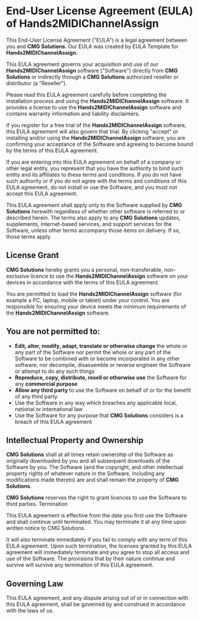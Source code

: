
# End-User License Agreement (EULA) of Hands2MIDIChannelAssign

This End-User License Agreement ("EULA") is a legal agreement between you and **CMG Solutions**. Our EULA was created by EULA Template for **Hands2MIDIChannelAssign**.

This EULA agreement governs your acquisition and use of our **Hands2MIDIChannelAssign** software ("Software") directly from **CMG Solutions** or indirectly through a **CMG Solutions** authorized reseller or distributor (a "Reseller").

Please read this EULA agreement carefully before completing the installation process and using the **Hands2MIDIChannelAssign** software. It provides a license to use the **Hands2MIDIChannelAssign** software and contains warranty information and liability disclaimers.

If you register for a free trial of the **Hands2MIDIChannelAssign** software, this EULA agreement will also govern that trial. By clicking "accept" or installing and/or using the **Hands2MIDIChannelAssign** software, you are confirming your acceptance of the Software and agreeing to become bound by the terms of this EULA agreement.

If you are entering into this EULA agreement on behalf of a company or other legal entity, you represent that you have the authority to bind such entity and its affiliates to these terms and conditions. If you do not have such authority or if you do not agree with the terms and conditions of this EULA agreement, do not install or use the Software, and you must not accept this EULA agreement.

This EULA agreement shall apply only to the Software supplied by **CMG Solutions** herewith regardless of whether other software is referred to or described herein. The terms also apply to any **CMG Solutions** updates, supplements, Internet-based services, and support services for the Software, unless other terms accompany those items on delivery. If so, those terms apply.

## License Grant

**CMG Solutions** hereby grants you a personal, non-transferable, non-exclusive licence to use the **Hands2MIDIChannelAssign** software on your devices in accordance with the terms of this EULA agreement.

You are permitted to load the **Hands2MIDIChannelAssign** software (for example a PC, laptop, mobile or tablet) under your control. You are responsible for ensuring your device meets the minimum requirements of the **Hands2MIDIChannelAssign** software.

## You are **not** permitted to:

- **Edit, alter, modify, adapt, translate or otherwise change** the whole or any part of the Software nor permit the whole or any part of the Software to be combined with or become incorporated in any other software, nor decompile, disassemble or reverse engineer the Software or attempt to do any such things
- **Reproduce, copy, distribute, resell or otherwise use** the Software for any **commercial purpose**
- **Allow any third party** to use the Software on behalf of or for the benefit of any third party
- Use the Software in any way which breaches any applicable local, national or international law
- Use the Software for any purpose that **CMG Solutions** considers is a breach of this EULA agreement

## Intellectual Property and Ownership

**CMG Solutions** shall at all times retain ownership of the Software as originally downloaded by you and all subsequent downloads of the Software by you. The Software (and the copyright, and other intellectual property rights of whatever nature in the Software, including any modifications made thereto) are and shall remain the property of **CMG Solutions**.

**CMG Solutions** reserves the right to grant licences to use the Software to third parties.
Termination

This EULA agreement is effective from the date you first use the Software and shall continue until terminated. You may terminate it at any time upon written notice to CMG Solutions.

It will also terminate immediately if you fail to comply with any term of this EULA agreement. Upon such termination, the licenses granted by this EULA agreement will immediately terminate and you agree to stop all access and use of the Software. The provisions that by their nature continue and survive will survive any termination of this EULA agreement.

## Governing Law

This EULA agreement, and any dispute arising out of or in connection with this EULA agreement, shall be governed by and construed in accordance with the laws of us.
